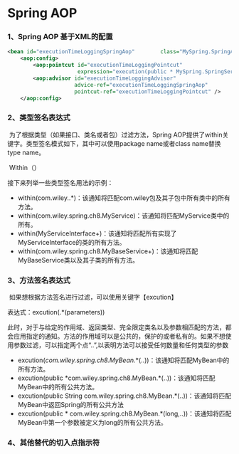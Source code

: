 # 			Spring AOP

### 1、Spring AOP 基于XML的配置

```xml
<bean id="executionTimeLoggingSpringAop"        class="MySpring.SpringAop.ExecutionTimeLoggingSpringAOP" />
    <aop:config>
        <aop:pointcut id="executionTimeLoggingPointcut"
                      expression="execution(public * MySpring.SpringService.SysUserImpl.getSysUserById*(..))" />
        <aop:advisor id="executionTimeLoggingAdvisor"
                     advice-ref="executionTimeLoggingSpringAop"
                     pointcut-ref="executionTimeLoggingPointcut" />
    </aop:config>
```

### 2、类型签名表达式 

​    为了根据类型（如果接口、类名或者包）过滤方法，Spring AOP提供了within关键字。类型签名模式如下，其中可以使用package name或者class name替换type name。

​     Within（<Type Name>）

接下来列举一些类型签名用法的示例：

* within(com.wiley..*)：该通知将匹配com.wiley包及其子包中所有类中的所有方法。
* within(com.wiley.spring.ch8.MyService)：该通知将匹配MyService类中的所有。
* within(MyServiceInterface+)：该通知将匹配所有实现了MyServiceInterface的类的所有方法。
* within(com.wiley.spring.ch8.MyBaseService+)：该通知将匹配MyBaseService类以及其子类的所有方法。

### 3、方法签名表达式

​    如果想根据方法签名进行过滤，可以使用关键字【excution】

​    表达式：excution(<scope><retuen-type><full-qualified-class-name>.*(parameters))

​    此时，对于与给定的作用域、返回类型、完全限定类名以及参数相匹配的方法，都会应用指定的通知。方法的作用域可以是公共的，保护的或者私有的。如果不想使用参数过滤，可以指定两个点“..”,以表明方法可以接受任何数量和任何类型的参数

* excution(*com.wiley.spring.ch8.MyBean.*\*(..))：该通知将匹配MyBean中的所有方法。
* excution(public *com.wiley.spring.ch8.MyBean.\*(..))：该通知将匹配MyBean中的所有公共方法。
* excution(public String com.wiley.spring.ch8.MyBean.\*(..))：该通知将匹配MyBean中返回Spring的所有公共方法
* excution(public * com.wiley.spring.ch8.MyBean.\*(long,..))：该通知将匹配MyBean中第一个参数被定义为long的所有公共方法。

### 4、其他替代的切入点指示符































